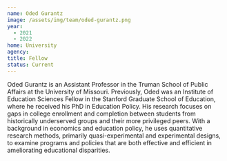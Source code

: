 ```yaml
---
name: Oded Gurantz
image: /assets/img/team/oded-gurantz.png
year:
  - 2021
  - 2022
home: University
agency:
title: Fellow
status: Current
---
```

Oded Gurantz is an Assistant Professor in the Truman School of Public Affairs at the University of Missouri. Previously, Oded was an Institute of Education Sciences Fellow in the Stanford Graduate School of Education, where he received his PhD in Education Policy. His research focuses on gaps in college enrollment and completion between students from historically underserved groups and their more privileged peers. With a background in economics and education policy, he uses quantitative research methods, primarily quasi-experimental and experimental designs, to examine programs and policies that are both effective and efficient in ameliorating educational disparities.
